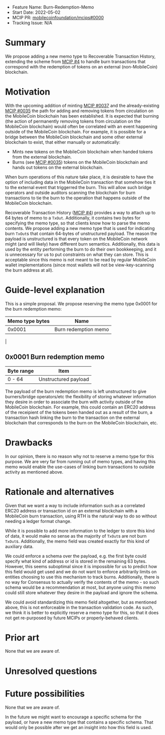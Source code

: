 - Feature Name: Burn-Redemption-Memo
- Start Date: 2022-05-02
- MCIP PR: [mobilecoinfoundation/mcips#0000](https://github.com/mobilecoinfoundation/mcips/pull/0000)
- Tracking Issue: N/A

# Summary
[summary]: #summary

We propose adding a new memo type to Recoverable Transaction History, extending the scheme from [MCIP #4](0004-recoverable-transaction-history.md) to handle burn transactions that correspond with the redemption of tokens on an external (non-MobileCoin) blockchain.


# Motivation
[motivation]: #motivation

With the upcoming addition of minting [MCIP #0037](https://github.com/mobilecoinfoundation/mcips/pull/37/) and the already-existing [MCIP #0035](0035-verifiable-burning.md) the path for adding and removing tokens from circulation on the MobileCoin blockchain has been established.
It is expected that burning (the action of permanently removing tokens from circulation on the MobileCoin blockchain) would often be correlated with an event happening outside of the MobileCoin blockchain. For example, it is possible for a bridge between the MobileCoin blockchain and some other external blockchain to exist, that either manually or automatically:
* Mints new tokens on the MobileCoin blockchain when handed tokens from the external blockchain.
* Burns (see [MCIP #0035](0035-verifiable-burning.md)) tokens on the MobileCoin blockchain and hands out tokens on the external blockchain.

When burn operations of this nature take place, it is desirable to have the option of including data in the MobileCoin transaction that somehow ties it to the external event that triggerred the burn. This will allow such bridge operators and outside auditors scanning the blockchain for burn transactions to tie the burn to the operation that happens outside of the MobileCoin blockchain.

Recoverable Transaction History ([MCIP #4](0004-recoverable-transaction-history.md)) provides a way to attach up to 64 bytes of memo to a `TxOut`. Additionally, it contains two bytes for specifying the memo type, so that clients know how to parse the memo contents. We propose adding a new memo type that is used for indicating burn `TxOut`s that contain 64-bytes of unstructured payload. The reason the payload is unstructured is that every token on the MobileCoin network might (and will likely) have different burn semantics. Additionally, this data is used by the entity performing the burn to do their own bookkeeping, and it is unnecessary for us to put constraints on what they can store. This is acceptable since this memo is not meant to be read by regular MobileCoin wallet implementations (since most wallets will not be view-key-scanning the burn address at all).


# Guide-level explanation
[guide-level-explanation]: #guide-level-explanation


This is a simple proposal. We propose reserving the memo type 0x0001 for the burn redemption memo:

| Memo type bytes | Name                                              |
| -----------     | -----------                                       |
| 0x0001          | Burn redemption memo                              |
|

## 0x0001 Burn redemption memo

| Byte range | Item |
| ---------- | ---- |
| 0 - 64     | Unstructured payload  |

The payload of the burn redemption memo is left unstructured to give burners/bridge operators/etc the flexibility of storing whatever information they desire in order to associate the burn with activity outside of the MobileCoin blockchain. For example, this could contain an ERC20 address of the receipient of the tokens been handed out as a result of the burn, a transaction hash linking the burn to the transaction on the external blockchain that corresponds to the burn on the MobileCoin blockchain, etc.

# Drawbacks
[drawbacks]: #drawbacks

In our opinion, there is no reason why not to reserve a memo type for this purpose. We are very far from running out of memo types, and having this memo would enable the use-cases of linking burn transactions to outside activity as mentioned above.

# Rationale and alternatives
[rationale-and-alternatives]: #rationale-and-alternatives

Given that we want a way to include information such as a correlated ERC20 address or transaction id on an external blockchain with a MobileCoin burn transaction, using RTH is the natural way to do so without needing a ledger format change.

While it is possible to add more information to the ledger to store this kind of data, it would make no sense as the majority of `TxOut`s are not burn `TxOut`s. Additionally, the memo field was created exactly for this kind of auxiliary data.

We could enforce a schema over the payload, e.g. the first byte could specify what kind of address or id is stored in the remaining 63 bytes. However, this seems suboptimal since it is impossible for us to predict how this field would get used and we do not want to enforce arbitrarily limits on entities choosing to use this mechanism to track burns. Additionally, there is no way for Consensus to actually verify the contents of the memo - so such schema would be a recommendation at most, but anyone using this memo could still store whatever they desire in the payload and ignore the schema.

We could avoid standardizing this memo field altogether, but as mentioned above, this is not enforceable in the transaction validation code. As such, we think it is better to explicitly reserve a memo type for this, so that it does not get re-purposed by future MCIPs or properly-behaved clients.


# Prior art
[prior-art]: #prior-art

None that we are aware of.

# Unresolved questions
[unresolved-questions]: #unresolved-questions

# Future possibilities

None that we are aware of.

[future-possibilities]: #future-possibilities

In the future we might want to encourage a specific schema for the payload, or have a new memo type that contains a specific schema. That would only be possible after we get an insight into how this field is used.
